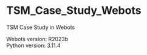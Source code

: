 # TSM_Case_Study_Webots
TSM Case Study in Webots  

<!-- To run integration tests:  
- python -m IntegrationTests.Integrations   -->

Webots version: R2023b  
Python version: 3.11.4